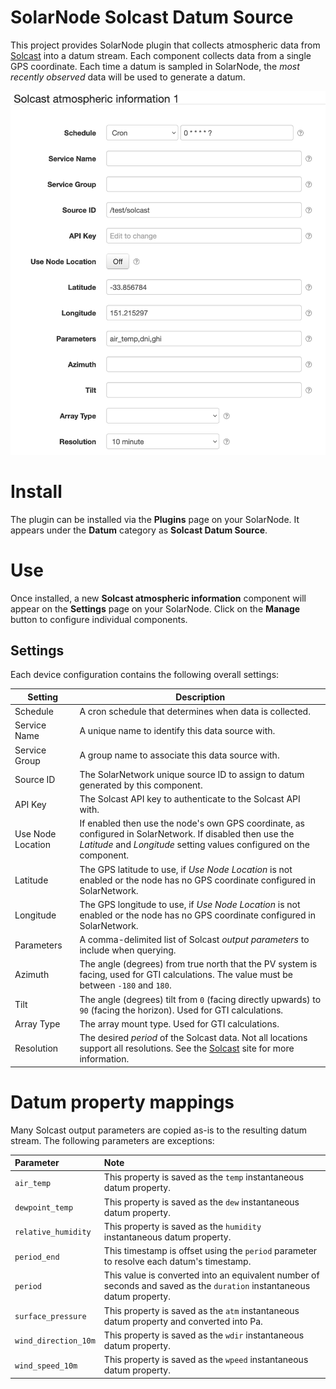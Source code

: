 # SolarNode Solcast Datum Source

This project provides SolarNode plugin that collects atmospheric data from [Solcast][solcast]
into a datum stream. Each component collects data from a single GPS coordinate. Each time a datum
is sampled in SolarNode, the _most recently observed_ data will be used to generate a datum.

![settings](docs/solarnode-solcast-settings.png)

# Install

The plugin can be installed via the **Plugins** page on your SolarNode. It appears under the
**Datum** category as **Solcast Datum Source**.

# Use

Once installed, a new **Solcast atmospheric information** component will appear on the **Settings** page on your
SolarNode. Click on the **Manage** button to configure individual components.


## Settings

Each device configuration contains the following overall settings:

| Setting              | Description |
|----------------------|-------------|
| Schedule             | A cron schedule that determines when data is collected. |
| Service Name         | A unique name to identify this data source with. |
| Service Group        | A group name to associate this data source with. |
| Source ID            | The SolarNetwork unique source ID to assign to datum generated by this component. |
| API Key              | The Solcast API key to authenticate to the Solcast API with. |
| Use Node Location    | If enabled then use the node's own GPS coordinate, as configured in SolarNetwork. If disabled then use the _Latitude_ and _Longitude_ setting values configured on the component. |
| Latitude             | The GPS latitude to use, if _Use Node Location_ is not enabled or the node has no GPS coordinate configured in SolarNetwork. |
| Longitude            | The GPS longitude to use, if _Use Node Location_ is not enabled or the node has no GPS coordinate configured in SolarNetwork. |
| Parameters           | A comma-delimited  list of Solcast _output parameters_ to include when querying. |
| Azimuth              | The angle (degrees) from true north that the PV system is facing, used for GTI calculations. The value must be between `-180` and `180`. |
| Tilt                 | The angle (degrees) tilt from `0` (facing directly upwards) to `90` (facing the horizon). Used for GTI calculations. |
| Array Type           | The array mount type. Used for GTI calculations. |
| Resolution           | The desired _period_ of the Solcast data. Not all locations support all resolutions. See the [Solcast][solcast] site for more information. |

# Datum property mappings

Many Solcast output parameters are copied as-is to the resulting datum stream. The following 
parameters are exceptions:

| Parameter | Note |
|:----------|:-----|
| `air_temp`           | This property is saved as the `temp` instantaneous datum property. |
| `dewpoint_temp`      | This property is saved as the `dew` instantaneous datum property. |
| `relative_humidity`  | This property is saved as the `humidity` instantaneous datum property. |
| `period_end`         | This timestamp is offset using the `period` parameter to resolve each datum's timestamp. |
| `period`             | This value is converted into an equivalent number of seconds and saved as the `duration` instantaneous datum property. |
| `surface_pressure`   | This property is saved as the `atm` instantaneous datum property and converted into Pa. |
| `wind_direction_10m` | This property is saved as the `wdir` instantaneous datum property. |
| `wind_speed_10m`     | This property is saved as the `wpeed` instantaneous datum property. |

[solcast]: https://solcast.com/
